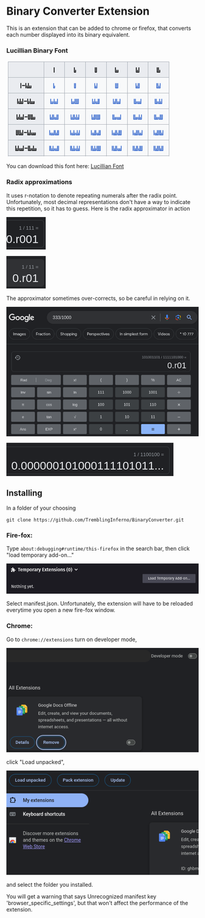 # Binary Converter Extension
This is an extension that can be added to chrome or firefox, that converts each number displayed into its binary equivalent.
### Lucillian Binary Font

![list of prime numbers in lucillian font](screen_shots/lucillian_font.png)

You can download this font here: [Lucillian Font](https://github.com/Lexxic/lucillian-binary-font)

### Radix approximations
It uses r-notation to denote repeating numerals after the radix point. Unfortunately, most decimal representations don't have a way to indicate this repetition, so it has to guess.
Here is the radix approximator in action

![1/7](screen_shots/screen2.png)

![1/3](screen_shots/screen1.png)

The approximator sometimes over-corrects, so be careful in relying on it.

![unfortunately, because it approximates the answer, it will overcorrect for some things](screen_shots/screen.png)

![1/100](screen_shots/screen3.png)



## Installing
In a folder of your choosing

```
git clone https://github.com/TremblingInferno/BinaryConverter.git
```

### Fire-fox:
Type `about:debugging#runtime/this-firefox` in the search bar, then click "load temporary add-on..." 

![load_temporary add-on](screen_shots/load_temp_addon.png)

Select manifest.json.
Unfortunately, the extension will have to be reloaded everytime you open a new fire-fox window.

### Chrome:
Go to `chrome://extensions` turn on developer mode,

![dev_mode](screen_shots/dev_mode.png)

click "Load unpacked", 

![load unpacked](screen_shots/load_unpacked.png)

and select the folder you installed.

You will get a warning that says Unrecognized manifest key 'browser_specific_settings', but that won't affect the performance of the extension.

